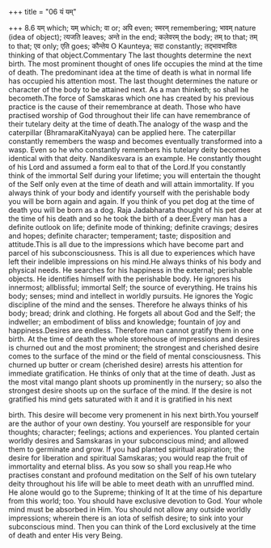+++
title = "06 यं यम्"

+++
8.6 यम् which; यम् which; वा or; अपि even; स्मरन् remembering; भावम्
nature (idea of object); त्यजति leaves; अन्ते in the end; कलेवरम् the
body; तम् to that; तम् to that; एव only; एति goes; कौन्तेय O Kaunteya;
सदा constantly; तद्भावभावितः thinking of that object.Commentary The last
thoughts determine the next birth. The most prominent thought of ones
life occupies the mind at the time of death. The predominant idea at the
time of death is what in normal life has occupied his attention most.
The last thought determines the nature or character of the body to be
attained next. As a man thinketh; so shall he becometh.The force of
Samskaras which one has created by his previous practice is the cause of
their remembrance at death. Those who have practised worship of God
throughout their life can have remembrance of their tutelary deity at
the time of death.The analogy of the wasp and the caterpillar
(BhramaraKitaNyaya) can be applied here. The caterpillar constantly
remembers the wasp and becomes eventually transformed into a wasp. Even
so he who constantly remembers his tutelary deity becomes identical with
that deity. Nandikesvara is an example. He constantly thought of his
Lord and assumed a form eal to that of the Lord.If you constantly think
of the immortal Self during your lifetime; you will entertain the
thought of the Self only even at the time of death and will attain
immortality. If you always think of your body and identify yourself with
the perishable body you will be born again and again. If you think of
you pet dog at the time of death you will be born as a dog. Raja
Jadabharata thought of his pet deer at the time of his death and so he
took the birth of a deer.Every man has a definite outlook on life;
definite mode of thinking; definite cravings; desires and hopes;
definite character; temperament; taste; disposition and attitude.This is
all due to the impressions which have become part and parcel of his
subconsciousness. This is all due to experiences which have left their
indelible impressions on his mind.He always thinks of his body and
physical needs. He searches for his happiness in the external;
perishable objects. He identifies himself with the perishable body. He
ignores his innermost; allblissful; immortal Self; the source of
everything. He trains his body; senses; mind and intellect in worldly
pursuits. He ignores the Yogic discipline of the mind and the senses.
Therefore he always thinks of his body; bread; drink and clothing. He
forgets all about God and the Self; the indweller; an embodiment of
bliss and knowledge; fountain of joy and happiness.Desires are endless.
Therefore man cannot gratify them in one birth. At the time of death the
whole storehouse of impressions and desires is churned out and the most
prominent; the strongest and cherished desire comes to the surface of
the mind or the field of mental consciousness. This churned up butter or
cream (cherished desire) arrests his attention for immediate
gratification. He thinks of only that at the time of death. Just as the
most vital mango plant shoots up prominently in the nursery; so also the
strongest desire shoots up on the surface of the mind. If the desire is
not gratified his mind gets saturated with it and it is gratified in his
next  
  
birth. This desire will become very promenent in his next birth.You
yourself are the author of your own destiny. You yourself are
responsible for your thoughts; character; feelings; actions and
experiences. You planted certain worldly desires and Samskaras in your
subconscious mind; and allowed them to germinate and grow. If you had
planted spiritual aspiration; the desire for liberation and spiritual
Samskaras; you would reap the fruit of immortality and eternal bliss. As
you sow so shall you reap.He who practises constant and profound
meditation on the Self of his own tutelary deity throughout his life
will be able to meet death with an unruffled mind. He alone would go to
the Supreme; thinking of It at the time of his departure from this
world; too. You should have exclusive devotion to God. Your whole mind
must be absorbed in Him. You should not allow any outside worldly
impressions; wherein there is an iota of selfish desire; to sink into
your subconscious mind. Then you can think of the Lord exclusively at
the time of death and enter His very Being.
